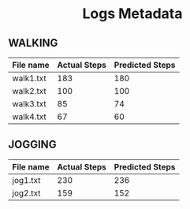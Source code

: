 <div align="center">

# Logs Metadata

</div>

## WALKING
| File name | Actual Steps | Predicted Steps |
|----|----|----|
| walk1.txt |183 | 180  |
|walk2.txt | 100 | 100 |
|walk3.txt | 85 | 74 |
|walk4.txt | 67 | 60 | 

## JOGGING
| File name | Actual Steps | Predicted Steps |
|----|----|----|
|jog1.txt | 230 | 236 |
|jog2.txt | 159 | 152 |